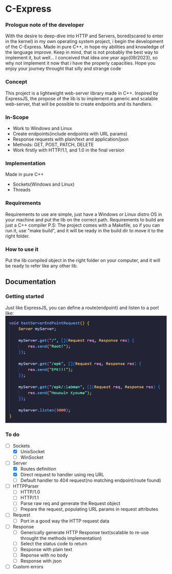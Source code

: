 # C-Express
### Prologue note of the developer
With the desire to deep-dive into HTTP and Servers, bored(scared to enter in the kernel) in my own operating system project, i begin the development of the C-Express. 
Made in pure C++, in hope my abilities and knowledge of the language improve.
Keep in mind, that is not probably the best way to implement it, but well... I conceived that idea one year ago(09/2023), so why not implement it now that i have the properly capacities.
Hope you enjoy your journey throught that silly and strange code

### Concept
This project is a lightweight web-server library made in C++. 
Inspired by ExpressJS, the propose of the lib is to implement a generic and scalable web-server, that will be possible to create endpoints and its handlers.

### In-Scope
- Work to Windows and Linux
- Create endpoints(include endpoints with URL params)
- Response requests with plain/text and application/json
- Methods: GET, POST, PATCH, DELETE
- Work firstly with HTTP/1.1, and 1.0 in the final version

### Implementation
Made in pure C++
- Sockets(Windows and Linux)
- Threads

### Requirements
Requirements to use are simple, just have a Windows or Linux distro OS in your machine and put the lib on the correct path.
Requirements to build are just a C++ compiler
P.S: The project comes with a Makefile, so if you can run it, use "make build", and it will be ready in the build dir to move it to the right folder.

### How to use it
Put the lib compiled object in the right folder on your computer, and it will be ready to refer like any other lib.

## Documentation
### Getting started
Just like ExpressJS, you can define a route(endpoint) and listen to a port like:
![Getting started](docs/images/doc1.png)

### To do
- [ ] Sockets
  - [x] UnixSocket
  - [ ] WinSocket
- [ ] Server
  - [x] Routes definition
  - [x] Direct request to handler using req URL
  - [ ] Default handler to 404 request(no matching endpoint/route found)
- [ ] HTTPParser
  - [ ] HTTP/1.0
  - [ ] HTTP/1.1
  - [ ] Parse raw req and generate the Request object
  - [ ] Prepare the request, populating URL params in request attributes
- [ ] Request
  - [ ] Port in a good way the HTTP request data 
- [ ] Response
  - [ ] Generically generate HTTP Response text(scalable to re-use throught the methods implementation)
  - [ ] Select the status code to return
  - [ ] Response with plain text
  - [ ] Reponse with no body
  - [ ] Response with json
- [ ] Custom errors
